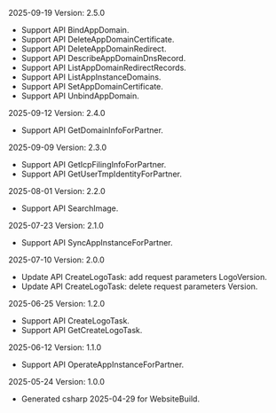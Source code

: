 2025-09-19 Version: 2.5.0
- Support API BindAppDomain.
- Support API DeleteAppDomainCertificate.
- Support API DeleteAppDomainRedirect.
- Support API DescribeAppDomainDnsRecord.
- Support API ListAppDomainRedirectRecords.
- Support API ListAppInstanceDomains.
- Support API SetAppDomainCertificate.
- Support API UnbindAppDomain.


2025-09-12 Version: 2.4.0
- Support API GetDomainInfoForPartner.


2025-09-09 Version: 2.3.0
- Support API GetIcpFilingInfoForPartner.
- Support API GetUserTmpIdentityForPartner.


2025-08-01 Version: 2.2.0
- Support API SearchImage.


2025-07-23 Version: 2.1.0
- Support API SyncAppInstanceForPartner.


2025-07-10 Version: 2.0.0
- Update API CreateLogoTask: add request parameters LogoVersion.
- Update API CreateLogoTask: delete request parameters Version.


2025-06-25 Version: 1.2.0
- Support API CreateLogoTask.
- Support API GetCreateLogoTask.


2025-06-12 Version: 1.1.0
- Support API OperateAppInstanceForPartner.


2025-05-24 Version: 1.0.0
- Generated csharp 2025-04-29 for WebsiteBuild.

